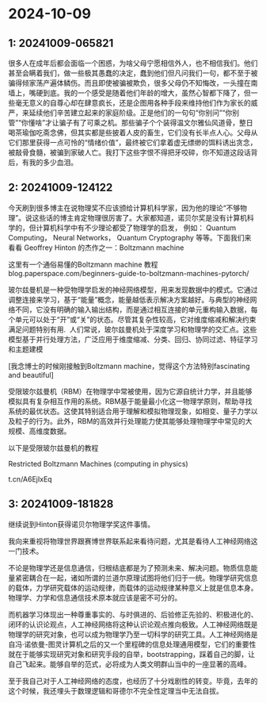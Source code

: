 # 2024-10-09

## 1: 20241009-065821

很多人在成年后都会面临一个困惑，为啥父母宁愿相信外人，也不相信我们。他们甚至会瞒着我们，做一些极其愚蠢的决定，蠢到他们但凡问我们一句，都不至于被骗得倾家荡产遍体鳞伤。而且即使被骗被欺负，很多父母仍不知悔改，一头撞在南墙上，嘴硬到底。我的一个感受是随着他们年龄的增大，虽然心智都下降了，但一些毫无意义的自尊心却在肆意疯长，还是企图用各种手段来维持他们作为家长的威严，来延续他们辛苦建立起来的家庭阶级。正是他们的一句句“你别问”“你别管”“你懂啥”才让骗子有了可乘之机。那些骗子个个装得温文尔雅仙风道骨，整日喝茶瑜伽吃斋念佛，但其实都是些披着人皮的畜生，它们没有长半点人心。父母从它们那里获得一点可怜的“情绪价值”，最终被它们拿着虚无缥缈的饵料诱出贪念，被敲骨食髓，被骗到家破人亡。我打下这些字恨不得把牙咬碎，你不知道这段话背后，有我的多少血泪。

## 2: 20241009-124122

今天刷到很多博主在说物理奖不应该颁给计算机科学家，因为他的理论“不够物理”。说这些话的博主肯定物理很厉害了。大家都知道，诺贝尔奖是没有计算机科学的，但计算机科学中有不少理论都受了物理学的启发， 例如： Quantum Computing， Neural Networks， Quantum Cryptography 等等。下面我们来看看 Geoffrey Hinton 的杰作之一：Boltzmann machine 

这里有一个通俗易懂的Boltzmann machine 教程 blog.paperspace.com/beginners-guide-to-boltzmann-machines-pytorch/

玻尔兹曼机是一种受物理学启发的神经网络模型，用来发现数据中的模式。它通过调整连接来学习，基于“能量”概念，能量越低表示解决方案越好。与典型的神经网络不同，它没有明确的输入输出结构，而是通过相互连接的单元重构输入数据，每个单元可以处于“开”或“关”的状态。尽管其复杂性较高，它对维度缩减和解决约束满足问题特别有用.  人们常说，玻尔兹曼机处于深度学习和物理学的交汇点。这些模型基于并行处理方法，广泛应用于维度缩减、分类、回归、协同过滤、特征学习和主题建模 

[我念博士的时候刚接触到Boltzmann machine，觉得这个方法特别fascinating and beautiful]

受限玻尔兹曼机（RBM）在物理学中常被使用，因为它源自统计力学，并且能够模拟具有复杂相互作用的系统。RBM基于能量最小化这一物理学原则，帮助寻找系统的最优状态。这使其特别适合用于理解和模拟物理现象，如相变、量子力学以及粒子的行为。此外，RBM的高效并行处理能力使其能够处理物理学中常见的大规模、高维度数据。

以下是受限玻尔兹曼机的教程

Restricted Boltzmann Machines (computing in physics) 

t.cn/A6EjIxEq

## 3: 20241009-181828

继续说到Hinton获得诺贝尔物理学奖这件事情。

我向来重视将物理世界跟赛博世界联系起来看待问题，尤其是看待人工神经网络这一门技术。

不论是物理学还是信息通信，归根结底都是为了预测未来、解决问题。物质信息能量紧密耦合在一起，诸如所谓的兰道尔原理试图将他们归于一统。物理学研究信息的载体，力学研究载体的运动规律，而载体的运动规律某种意义上就是信息本身。物理学、力学和信息通信技术原本就应该是密不可分的。

而机器学习体现出一种尊重事实的、与时俱进的、后验修正先验的、积极进化的、闭环的认识论观点，人工神经网络将这种认识论观点推向极致。人工神经网络既是物理学的研究对象，也可以成为物理学乃至一切科学的研究工具。人工神经网络是自冯·诺依曼-图灵计算机之后的又一个里程碑的信息处理通用模型，它们的重要性就在于能够实现研究对象和研究手段的自举，bootstrapping，踩着自己的脚，让自己飞起来。能够自举的范式，必将成为人类文明群山当中的一座显著的高峰。

至于我自己对于人工神经网络的态度，也经历了十分戏剧性的转变。毕竟，去年的这个时候，我还埋头于数理逻辑和哥德尔不完全性定理当中无法自拔。

